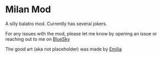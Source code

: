 # Milan Mod
A silly balatro mod. Currently has several jokers.

For any issues with the mod, please let me know by opening an issue or reaching out to me on [BlueSky](https://bsky.app/profile/cactuzswag.bsky.social)

The good art (aka not placeholder) was made by [Emilia](https://bsky.app/profile/emiliavi.bsky.social)
